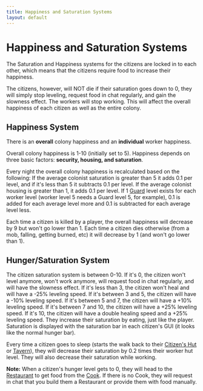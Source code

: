 ```yaml
---
title: Happiness and Saturation Systems
layout: default
---
```

# Happiness and Saturation Systems

The Saturation and Happiness systems for the citizens are locked in to each other, which means that the citizens require food to increase their happiness.

The citizens, however, will NOT die if their saturation goes down to 0, they will simply stop leveling, request food in chat regularly, and gain the slowness effect. The workers will stop working. This will affect the overall happiness of each citizen as well as the entire colony.

## Happiness System

There is an **overall** colony happiness and an **individual** worker happiness.

Overall colony happiness is 1-10 (initially set to 5). Happiness depends on three basic factors: **security, housing, and saturation**.

Every night the overall colony happiness is recalculated based on the following: If the average colonist saturation is greater than 5 it adds 0.1 per level, and if it's less than 5 it subtracts 0.1 per level.
If the average colonist housing is greater than 1, it adds 0.1 per level.
If 1 [Guard](../../source/workers/guard) level exists for each worker level (worker level 5 needs a Guard level 5, for example), 0.1 is added for each average level more and 0.1 is subtracted for each average level less.

Each time a citizen is killed by a player, the overall happiness will decrease by 9 but won't go lower than 1. Each time a citizen dies otherwise (from a mob, falling, getting burned, etc) it will decrease by 1 (and won't go lower than 1).

## Hunger/Saturation System

The citizen saturation system is between 0-10. If it's 0, the citizen won't level anymore, won't work anymore, will request food in chat regularly, and will have the slowness effect. If it's less than 3, the citizen won't heal and will have a -25% leveling speed. If it's between 3 and 5, the citizen will have a -10% leveling speed. If it's between 5 and 7, the citizen will have a +10% leveling speed. If it's between 7 and 10, the citizen will have a +25% leveling speed. If it's 10, the citizen will have a double healing speed and a +25% leveling speed. They increase their saturation by eating, just like the player. Saturation is displayed with the saturation bar in each citizen's GUI (it looks like the normal hunger bar).

Every time a citizen goes to sleep (starts the walk back to their [Citizen's Hut](../../source/buildings/citizenhut) or [Tavern](../../source/buildings/tavern)), they will decrease their saturation by 0.2 times their worker hut level. They will also decrease their saturation while working.

**Note:** When a citizen's hunger level gets to 0, they will head to the [Restaurant](../../source/buildings/restaurant) to get food from the [Cook](../../source/workers/cook). If there is no Cook, they will request in chat that you build them a Restaurant or provide them with food manually.
